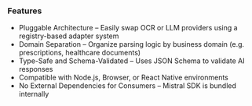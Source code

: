 ### Features

- Pluggable Architecture – Easily swap OCR or LLM providers using a registry-based adapter system
- Domain Separation – Organize parsing logic by business domain (e.g. prescriptions, healthcare documents)
- Type-Safe and Schema-Validated – Uses JSON Schema to validate AI responses
- Compatible with Node.js, Browser, or React Native environments
- No External Dependencies for Consumers – Mistral SDK is bundled internally